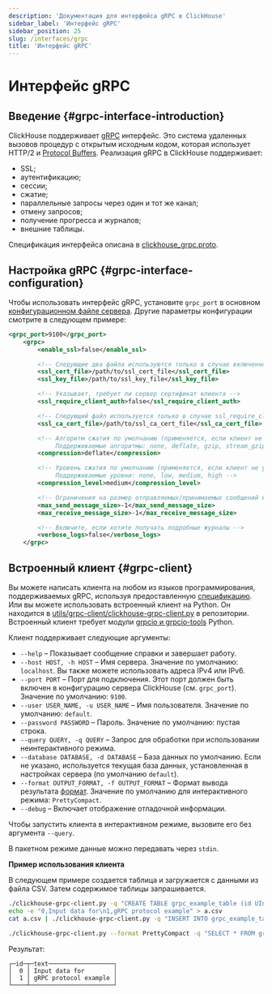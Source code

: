 ```yaml
---
description: 'Документация для интерфейса gRPC в ClickHouse'
sidebar_label: 'Интерфейс gRPC'
sidebar_position: 25
slug: /interfaces/grpc
title: 'Интерфейс gRPC'
---
```



# Интерфейс gRPC

## Введение {#grpc-interface-introduction}

ClickHouse поддерживает [gRPC](https://grpc.io/) интерфейс. Это система удаленных вызовов процедур с открытым исходным кодом, которая использует HTTP/2 и [Protocol Buffers](https://en.wikipedia.org/wiki/Protocol_Buffers). Реализация gRPC в ClickHouse поддерживает:

- SSL;
- аутентификацию;
- сессии;
- сжатие;
- параллельные запросы через один и тот же канал;
- отмену запросов;
- получение прогресса и журналов;
- внешние таблицы.

Спецификация интерфейса описана в [clickhouse_grpc.proto](https://github.com/ClickHouse/ClickHouse/blob/master/src/Server/grpc_protos/clickhouse_grpc.proto).

## Настройка gRPC {#grpc-interface-configuration}

Чтобы использовать интерфейс gRPC, установите `grpc_port` в основном [конфигурационном файле сервера](../operations/configuration-files.md). Другие параметры конфигурации смотрите в следующем примере:

```xml
<grpc_port>9100</grpc_port>
    <grpc>
        <enable_ssl>false</enable_ssl>

        <!-- Следующие два файла используются только в случае включенного SSL -->
        <ssl_cert_file>/path/to/ssl_cert_file</ssl_cert_file>
        <ssl_key_file>/path/to/ssl_key_file</ssl_key_file>

        <!-- Указывает, требует ли сервер сертификат клиента -->
        <ssl_require_client_auth>false</ssl_require_client_auth>

        <!-- Следующий файл используется только в случае ssl_require_client_auth=true -->
        <ssl_ca_cert_file>/path/to/ssl_ca_cert_file</ssl_ca_cert_file>

        <!-- Алгоритм сжатия по умолчанию (применяется, если клиент не указывает другой алгоритм, смотрите result_compression в QueryInfo).
             Поддерживаемые алгоритмы: none, deflate, gzip, stream_gzip -->
        <compression>deflate</compression>

        <!-- Уровень сжатия по умолчанию (применяется, если клиент не указывает другой уровень, смотрите result_compression в QueryInfo).
             Поддерживаемые уровни: none, low, medium, high -->
        <compression_level>medium</compression_level>

        <!-- Ограничения на размер отправляемых/принимаемых сообщений в байтах. -1 означает без ограничений -->
        <max_send_message_size>-1</max_send_message_size>
        <max_receive_message_size>-1</max_receive_message_size>

        <!-- Включите, если хотите получать подробные журналы -->
        <verbose_logs>false</verbose_logs>
    </grpc>
```

## Встроенный клиент {#grpc-client}

Вы можете написать клиента на любом из языков программирования, поддерживаемых gRPC, используя предоставленную [спецификацию](https://github.com/ClickHouse/ClickHouse/blob/master/src/Server/grpc_protos/clickhouse_grpc.proto).
Или вы можете использовать встроенный клиент на Python. Он находится в [utils/grpc-client/clickhouse-grpc-client.py](https://github.com/ClickHouse/ClickHouse/blob/master/utils/grpc-client/clickhouse-grpc-client.py) в репозитории. Встроенный клиент требует модули [grpcio и grpcio-tools](https://grpc.io/docs/languages/python/quickstart) Python.

Клиент поддерживает следующие аргументы:

- `--help` – Показывает сообщение справки и завершает работу.
- `--host HOST, -h HOST` – Имя сервера. Значение по умолчанию: `localhost`. Вы также можете использовать адреса IPv4 или IPv6.
- `--port PORT` – Порт для подключения. Этот порт должен быть включен в конфигурацию сервера ClickHouse (см. `grpc_port`). Значение по умолчанию: `9100`.
- `--user USER_NAME, -u USER_NAME` – Имя пользователя. Значение по умолчанию: `default`.
- `--password PASSWORD` – Пароль. Значение по умолчанию: пустая строка.
- `--query QUERY, -q QUERY` – Запрос для обработки при использовании неинтерактивного режима.
- `--database DATABASE, -d DATABASE` – База данных по умолчанию. Если не указано, используется текущая база данных, установленная в настройках сервера (по умолчанию `default`).
- `--format OUTPUT_FORMAT, -f OUTPUT_FORMAT` – Формат вывода результата [формат](formats.md). Значение по умолчанию для интерактивного режима: `PrettyCompact`.
- `--debug` – Включает отображение отладочной информации.

Чтобы запустить клиента в интерактивном режиме, вызовите его без аргумента `--query`.

В пакетном режиме данные можно передавать через `stdin`.

**Пример использования клиента**

В следующем примере создается таблица и загружается с данными из файла CSV. Затем содержимое таблицы запрашивается.

```bash
./clickhouse-grpc-client.py -q "CREATE TABLE grpc_example_table (id UInt32, text String) ENGINE = MergeTree() ORDER BY id;"
echo -e "0,Input data for\n1,gRPC protocol example" > a.csv
cat a.csv | ./clickhouse-grpc-client.py -q "INSERT INTO grpc_example_table FORMAT CSV"

./clickhouse-grpc-client.py --format PrettyCompact -q "SELECT * FROM grpc_example_table;"
```

Результат:

```text
┌─id─┬─text──────────────────┐
│  0 │ Input data for        │
│  1 │ gRPC protocol example │
└────┴───────────────────────┘
```
